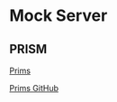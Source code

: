 # Mock Server

## PRISM

[Prims](https://stoplight.io/open-source/prism/)

[Prims GitHub](https://github.com/stoplightio/prism)
